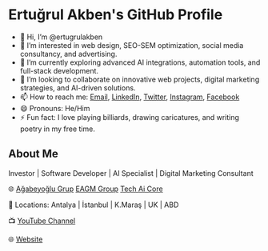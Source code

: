 # Ertuğrul Akben's GitHub Profile

- 👋 Hi, I’m @ertugrulakben
- 👀 I’m interested in web design, SEO-SEM optimization, social media consultancy, and advertising.
- 🌱 I’m currently exploring advanced AI integrations, automation tools, and full-stack development.
- 💞️ I’m looking to collaborate on innovative web projects, digital marketing strategies, and AI-driven solutions.
- 📫 How to reach me: [Email](mailto:i@ertugrulakben.com), [LinkedIn](https://www.linkedin.com/in/ertugrulakben), [Twitter](https://twitter.com/ertugrulakben), [Instagram](https://www.instagram.com/ertugrulakben/), [Facebook](https://www.facebook.com/ertugrulakbn/)
- 😄 Pronouns: He/Him
- ⚡ Fun fact: I love playing billiards, drawing caricatures, and writing poetry in my free time.

## About Me

Investor | Software Developer | AI Specialist | Digital Marketing Consultant

🌐 [Ağabeyoğlu Grup](https://agabeyoglugrup.com/) [EAGM Group](https://eagmgroup.com/) [Tech Ai Core](https://techaicore.com/)

📍 Locations: Antalya | İstanbul | K.Maraş | UK | ABD

📺 [YouTube Channel](https://www.youtube.com/c/Ertu%C4%9FrulAkben)

🌐 [Website](https://ertugrulakben.com)

<!---
ertugrulakben/ertugrulakben is a ✨ special ✨ repository because its `README.md` (this file) appears on your GitHub profile.
You can click the Preview link to take a look at your changes.
--->
